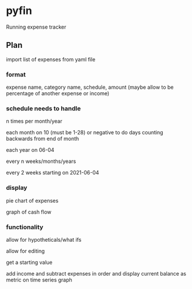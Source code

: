 # pyfin
Running expense tracker

## Plan
import list of expenses from yaml file

### format
expense name, category name, schedule, amount (maybe allow to be percentage of another expense or income)

### schedule needs to handle
n times per month/year

each month on 10 (must be 1-28) or negative to do days counting backwards from end of month

each year on 06-04

every n weeks/months/years

every 2 weeks starting on 2021-06-04

### display
pie chart of expenses

graph of cash flow

### functionality
allow for hypotheticals/what ifs

allow for editing

get a starting value

add income and subtract expenses in order and display current balance as metric on time series graph
